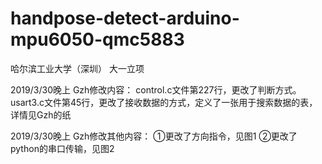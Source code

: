 ﻿# handpose-detect-arduino-mpu6050-qmc5883

哈尔滨工业大学（深圳）
大一立项

2019/3/30晚上 Gzh修改内容：
control.c文件第227行，更改了判断方式。
usart3.c文件第45行，更改了接收数据的方式，定义了一张用于搜索数据的表，详情见Gzh的纸

2019/3/30晚上 Gzh修改其他内容：
①更改了方向指令，见图1
②更改了python的串口传输，见图2
